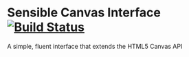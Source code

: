 # Sensible Canvas Interface [![Build Status](https://travis-ci.org/JakeSidSmith/sensible-canvas-interface.svg?branch=master)](https://travis-ci.org/JakeSidSmith/sensible-canvas-interface)

A simple, fluent interface that extends the HTML5 Canvas API
